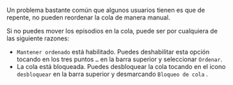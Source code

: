 Un problema bastante común que algunos usuarios tienen es que de repente, no pueden reordenar la cola de manera manual.

Si no puedes mover los episodios en la cola, puede ser por cualquiera de las siguiente razones:

- `Mantener ordenado` está habilitado. Puedes deshabilitar esta opción tocando en los tres puntos `…` en la barra superior y seleccionar `Ordenar`.
- La cola está bloqueada. Puedes desbloquear la cola tocando en el icono `desbloquear` en la barra superior y desmarcando `Bloqueo de cola` .
